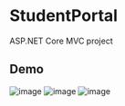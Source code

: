# StudentPortal
ASP.NET Core MVC project
## Demo

![image](https://res.cloudinary.com/davidlin/image/upload/v1712671014/add_dgiruh.png)
![image](https://res.cloudinary.com/davidlin/image/upload/v1712671054/list_syyroh.png)
![image](https://res.cloudinary.com/davidlin/image/upload/v1712671070/delete_gcyxeg.png)

